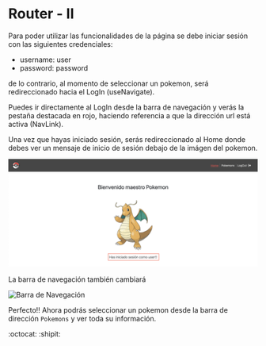 # Router - II

Para poder utilizar las funcionalidades de la página se debe iniciar sesión con las siguientes credenciales:
- username: user
- password: password

de lo contrario, al momento de seleccionar un pokemon, será redireccionado hacia el LogIn (useNavigate).

Puedes ir directamente al LogIn desde la barra de navegación y verás la pestaña destacada en rojo, haciendo referencia a que la dirección url está activa (NavLink).

Una vez que hayas iniciado sesión, serás redireccionado al Home donde debes ver un mensaje de inicio de sesión debajo de la imágen del pokemon.

![Welcome Page](public/welcome-page.png)

La barra de navegación también cambiará

![Barra de Navegación]("/NavBar.png")

Perfecto!! Ahora podrás seleccionar un pokemon desde la barra de dirección `Pokemons` y ver toda su información. 


:octocat: :shipit:
